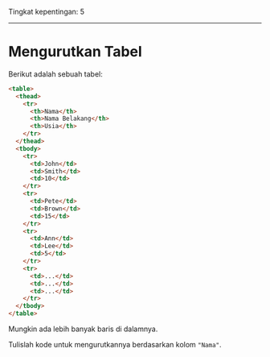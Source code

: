 Tingkat kepentingan: 5

---

# Mengurutkan Tabel

Berikut adalah sebuah tabel:

```html run
<table>
  <thead>
    <tr>
      <th>Nama</th>
      <th>Nama Belakang</th>
      <th>Usia</th>
    </tr>
  </thead>
  <tbody>
    <tr>
      <td>John</td>
      <td>Smith</td>
      <td>10</td>
    </tr>
    <tr>
      <td>Pete</td>
      <td>Brown</td>
      <td>15</td>
    </tr>
    <tr>
      <td>Ann</td>
      <td>Lee</td>
      <td>5</td>
    </tr>
    <tr>
      <td>...</td>
      <td>...</td>
      <td>...</td>
    </tr>
  </tbody>
</table>
```

Mungkin ada lebih banyak baris di dalamnya.

Tulislah kode untuk mengurutkannya berdasarkan kolom `"Nama"`.
